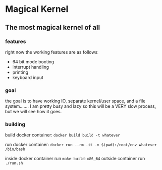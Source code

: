 # Magical Kernel 
## The most magical kernel of all

### features

right now the working features are as follows:
 - 64 bit mode booting
 - interrupt handling
 - printing
 - keyboard input

### goal

the goal is to have working IO, separate kernel/user space, and a file system.......
I am pretty busy and lazy so this will be a VERY slow process, but we will see how it goes.

### building

build docker container: `docker build build -t whatever`

run docker container: `docker run --rm -it -v $(pwd):/root/env whatever /bin/bash`

inside docker container run `make build-x86_64`
outside container run `./run.sh`

